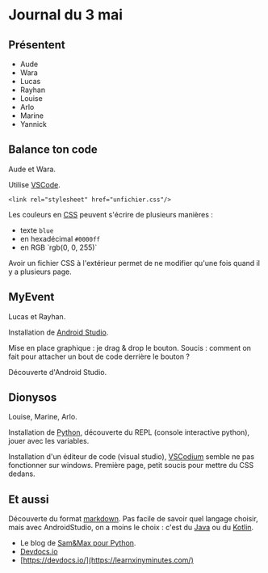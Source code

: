 # Journal du 3 mai

## Présentent

- Aude
- Wara
- Lucas
- Rayhan
- Louise
- Arlo
- Marine
- Yannick

## Balance ton code

Aude et Wara.

Utilise [VSCode](https://code.visualstudio.com/).

`<link rel="stylesheet" href="unfichier.css"/>`

Les couleurs en [CSS](https://developer.mozilla.org/en-US/docs/Web/CSS) peuvent
s'écrire de plusieurs manières :

- texte `blue`
- en hexadécimal `#0000ff`
- en RGB ̀ rgb(0, 0, 255)`

Avoir un fichier CSS à l'extérieur permet de ne modifier qu'une fois quand il y
a plusieurs page.


## MyEvent

Lucas et Rayhan.

Installation de [Android Studio](https://developer.android.com/studio/).

Mise en place graphique : je drag & drop le bouton.  Soucis : comment on fait
pour attacher un bout de code derrière le bouton ?

Découverte d'Android Studio.


## Dionysos

Louise, Marine, Arlo.

Installation de [Python](https://www.python.org/), découverte du REPL (console
interactive python), jouer avec les variables.

Installation d'un éditeur de code (visual studio),
[VSCodium](https://vscodium.com/) semble ne pas fonctionner sur windows.
Première page, petit soucis pour mettre du CSS dedans.



## Et aussi

Découverte du format [markdown](https://daringfireball.net/projects/markdown/).
Pas facile de savoir quel langage choisir, mais avec AndroidStudio, on a moins
le choix : c'est du [Java](https://www.java.com/fr/) ou du
[Kotlin](https://kotlinlang.org/).

- Le blog de [Sam&Max pour Python](http://sametmax.com/).
- [Devdocs.io](https://devdocs.io/)
- [https://devdocs.io/](https://learnxinyminutes.com/)





